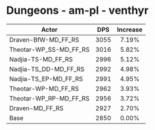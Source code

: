 # Dungeons - am-pl - venthyr
| Actor | DPS | Increase |
|---|:---:|:---:|
|Draven-BfW-MD_FF_RS|3055|7.19%|
|Theotar-WP_SS-MD_FF_RS|3016|5.82%|
|Nadjia-TS-MD_FF_RS|2996|5.12%|
|Nadjia-TS_DD-MD_FF_RS|2992|4.98%|
|Nadjia-TS_EP-MD_FF_RS|2991|4.95%|
|Theotar-WP-MD_FF_RS|2962|3.93%|
|Theotar-WP_RP-MD_FF_RS|2956|3.72%|
|Draven-MD_FF_RS|2927|2.70%|
|Base|2850|0.00%|
